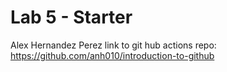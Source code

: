 # Lab 5 - Starter
Alex Hernandez Perez 
link to git hub actions repo:
https://github.com/anh010/introduction-to-github